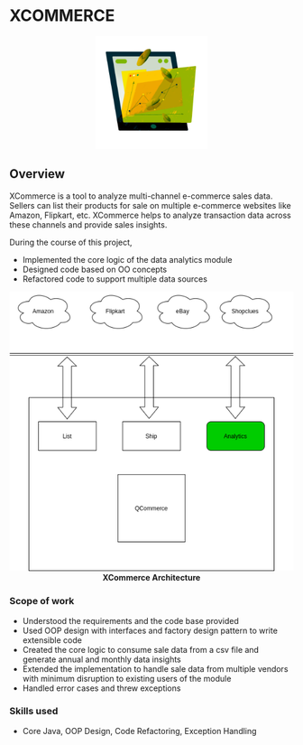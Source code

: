 # XCOMMERCE

<p align="center"> 
<img width="200" height="200" src="https://raw.githubusercontent.com/axitchandora/Personal-Stuff/main/Images/qmoney.png"> 

## Overview

XCommerce is a tool to analyze multi-channel e-commerce sales data. Sellers can list their products for sale on multiple e-commerce websites like Amazon, Flipkart, etc. XCommerce helps to analyze transaction data across these channels and provide sales insights.

During the course of this project,

-   Implemented the core logic of the data analytics module
-   Designed code based on OO concepts
-   Refactored code to support multiple data sources


<p align="center"> 
<img src="https://raw.githubusercontent.com/axitchandora/Personal-Stuff/main/Images/XCommerce%20Architecture.png"> </br>
<b>XCommerce Architecture</b> </p>


### Scope of work

-   Understood the requirements and the code base provided
-   Used OOP design with interfaces and factory design pattern to write extensible code
-   Created the core logic to consume sale data from a csv file and generate annual and monthly data insights
-   Extended the implementation to handle sale data from multiple vendors with minimum disruption to existing users of the module
-   Handled error cases and threw exceptions

### Skills used

-   Core Java, OOP Design, Code Refactoring, Exception Handling

